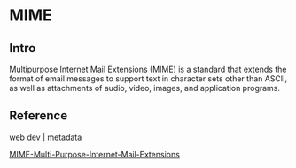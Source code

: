 
# MIME

## Intro

Multipurpose Internet Mail Extensions (MIME) is a standard that extends the format of email messages to support text in character sets other than ASCII, as well as attachments of audio, video, images, and application programs.



## Reference

[web dev | metadata](https://web.dev/learn/html/metadata)

[MIME-Multi-Purpose-Internet-Mail-Extensions](https://www.techtarget.com/whatis/definition/MIME-Multi-Purpose-Internet-Mail-Extensions)
